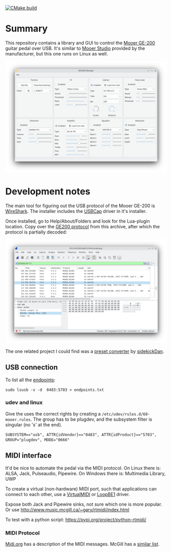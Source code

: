 [![CMake build](https://github.com/ThijsWithaar/MooerManager/actions/workflows/cmake.yml/badge.svg)](https://github.com/ThijsWithaar/MooerManager/actions)

# Summary

This repository contains a library and GUI to control the [Mooer GE-200](https://www.mooeraudio.com/product/GE200--48.html) guitar pedal over USB.
It's similar to [Mooer Studio](https://www.mooeraudio.com/companyfile/GE200-Downloads-138.html) provided by the manufacturer,
but this one runs on Linux as well.

![Screenshot of the application](./doc/screenshot_kde.png "Application running in KDE")


# Development notes

The main tool for figuring out the USB protocol of the Mooer GE-200 is [WireShark](https://www.wireshark.org/download.html).
The installer includes the [USBCap](https://desowin.org/usbpcap/) driver in it's installer.

Once installed, go to Help/About/Folders and look for the Lua-plugin location. Copy over the [GE200 protocol](./mooer.lua) from this archive, after which the protocol is partially decoded:

![](./doc/wireshark.png)

The one related project I could find was a [preset converter](https://github.com/sidekickDan/mooerMoConvert/blob/main/mooer.php)
by [sidekickDan](https://github.com/sidekickDan).


## USB connection

To list all the [endpoints](./doc/endpoints.txt):

```
sudo lsusb -v -d  0483:5703 > endpoints.txt
```

### udev and linux

Give the uses the correct rights by creating a `/etc/udev/rules.d/60-mooer.rules`. The group has to be plugdev, and the subsystem filter is singular (no 's' at the end).

```
SUBSYSTEM=="usb", ATTR{idVendor}=="0483", ATTR{idProduct}=="5703", GROUP="plugdev", MODE="0666"
```

## MIDI interface

It'd be nice to automate the pedal via the MIDI protocol. On Linux there is: ALSA, Jack, Pulseaudio, Pipewire.
On Windows there is: Multimedia Library, UWP

To create a virtual (non-hardware) MIDI port, such that applications can connect to each other,
use a [VirtualMIDI](https://www.tobias-erichsen.de/software/virtualmidi.html) or [LoopBE1](https://www.nerds.de/en/download.html) driver.

Expose both Jack and Pipewire sinks, not sure which one is more popular.
Or use http://www.music.mcgill.ca/~gary/rtmidi/index.html

To test with a python script: https://pypi.org/project/python-rtmidi/

### MIDI Protocol

[Midi.org](https://midi.org/summary-of-midi-1-0-messages) has a description of the MIDI messages. McGill has a [similar list](http://www.music.mcgill.ca/~ich/classes/mumt306/StandardMIDIfileformat.html).
